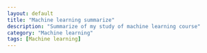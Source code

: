 ```yaml
---
layout: default
title: "Machine learning summarize"
description: "Summarize of my study of machine learning course"
category: "Machine learning"
tags: [Machine learning]
---
```


<script src="https://gist.github.com/chenchun/7870a5d717405f3bc70d40187e472f74.js"></script>
